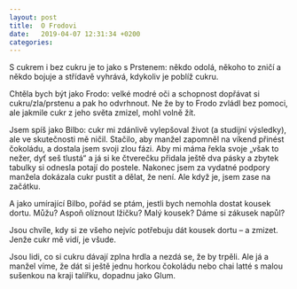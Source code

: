 ```yaml
---
layout: post
title:  O Frodovi
date:   2019-04-07 12:31:34 +0200
categories: 
---
```

S cukrem i bez cukru je to jako s Prstenem: někdo odolá, někoho to zničí a někdo bojuje a střídavě vyhrává, kdykoliv je poblíž cukru.

Chtěla bych být jako Frodo: velké modré oči a schopnost dopřávat si cukru/zla/prstenu a pak ho odvrhnout. Ne že by to Frodo zvládl bez pomoci, ale jakmile cukr z jeho světa zmizel, mohl volně žít.

Jsem spíš jako Bilbo: cukr mi zdánlivě vylepšoval život (a studijní výsledky), ale ve skutečnosti mě ničil. Stačilo, aby manžel zapomněl na víkend přinést čokoládu, a dostala jsem svoji zlou fázi. Aby mi máma řekla svoje „však to nežer, dyť seš tlustá“ a já si ke čtverečku přidala ještě dva pásky a zbytek tabulky si odnesla potají do postele. Nakonec jsem za vydatné podpory manžela dokázala cukr pustit a dělat, že není. Ale když je, jsem zase na začátku.

A jako umírající Bilbo, pořád se ptám, jestli bych nemohla dostat kousek dortu. Můžu? Aspoň olíznout lžičku? Malý kousek? Dáme si zákusek napůl?

Jsou chvíle, kdy si ze všeho nejvíc potřebuju dát kousek dortu – a zmizet. Jenže cukr mě vidí, je všude.

Jsou lidi, co si cukru dávají zplna hrdla a nezdá se, že by trpěli. Ale já a manžel víme, že dát si ještě jednu horkou čokoládu nebo chai latté s malou sušenkou na kraji talířku, dopadnu jako Glum.